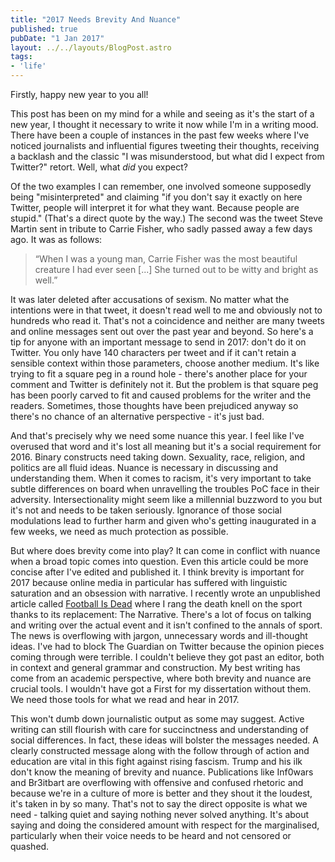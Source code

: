 ```yaml
---
title: "2017 Needs Brevity And Nuance"
published: true
pubDate: "1 Jan 2017"
layout: ../../layouts/BlogPost.astro
tags:
- 'life'
---
```


Firstly, happy new year to you all!

This post has been on my mind for a while and seeing as it's the start of a new year, I thought it necessary to write it now while I'm in a writing mood. There have been a couple of instances in the past few weeks where I've noticed journalists and influential figures tweeting their thoughts, receiving a backlash and the classic "I was misunderstood, but what did I expect from Twitter?" retort. Well, what _did_ you expect?

Of the two examples I can remember, one involved someone supposedly being "misinterpreted" and claiming "if you don't say it exactly on here Twitter, people will interpret it for what they want. Because people are stupid." (That's a direct quote by the way.) The second was the tweet Steve Martin sent in tribute to Carrie Fisher, who sadly passed away a few days ago. It was as follows:

> “When I was a young man, Carrie Fisher was the most beautiful creature I had ever seen [...] She turned out to be witty and bright as well.”

It was later deleted after accusations of sexism. No matter what the intentions were in that tweet, it doesn't read well to me and obviously not to hundreds who read it. That's not a coincidence and neither are many tweets and online messages sent out over the past year and beyond. So here's a tip for anyone with an important message to send in 2017: don't do it on Twitter. You only have 140 characters per tweet and if it can't retain a sensible context within those parameters, choose another medium. It's like trying to fit a square peg in a round hole - there's another place for your comment and Twitter is definitely not it. But the problem is that square peg has been poorly carved to fit and caused problems for the writer and the readers. Sometimes, those thoughts have been prejudiced anyway so there's no chance of an alternative perspective - it's just bad.

And that's precisely why we need some nuance this year. I feel like I've overused that word and it's lost all meaning but it's a social requirement for 2016. Binary constructs need taking down. Sexuality, race, religion, and politics are all fluid ideas. Nuance is necessary in discussing and understanding them. When it comes to racism, it's very important to take subtle differences on board when unravelling the troubles PoC face in their adversity. Intersectionality might seem like a millennial buzzword to you but it's not and needs to be taken seriously. Ignorance of those social modulations lead to further harm and given who's getting inaugurated in a few weeks, we need as much protection as possible.

But where does brevity come into play? It can come in conflict with nuance when a broad topic comes into question. Even this article could be more concise after I've edited and published it. I think brevity is important for 2017 because online media in particular has suffered with linguistic saturation and an obsession with narrative. I recently wrote an unpublished article called [Football Is Dead](https://lastwordonsports.com/2017/01/13/football-is-dead/) where I rang the death knell on the sport thanks to its replacement: The Narrative. There's a lot of focus on talking and writing over the actual event and it isn't confined to the annals of sport. The news is overflowing with jargon, unnecessary words and ill-thought ideas. I've had to block The Guardian on Twitter because the opinion pieces coming through were terrible. I couldn't believe they got past an editor, both in context and general grammar and construction. My best writing has come from an academic perspective, where both brevity and nuance are crucial tools. I wouldn't have got a First for my dissertation without them. We need those tools for what we read and hear in 2017.

This won't dumb down journalistic output as some may suggest. Active writing can still flourish with care for succinctness and understanding of social differences. In fact, these ideas will bolster the messages needed. A clearly constructed message along with the follow through of action and education are vital in this fight against rising fascism. Trump and his ilk don't know the meaning of brevity and nuance. Publications like Inf0wars and Br3itbart are overflowing with offensive and confused rhetoric and because we're in a culture of more is better and they shout it the loudest, it's taken in by so many. That's not to say the direct opposite is what we need - talking quiet and saying nothing never solved anything. It's about saying and doing the considered amount with respect for the marginalised, particularly when their voice needs to be heard and not censored or quashed.
